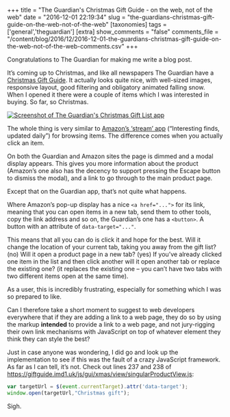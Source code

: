 +++
title = "The Guardian's Christmas Gift Guide - on the web, not of the web"
date = "2016-12-01 22:19:34"
slug = "the-guardians-christmas-gift-guide-on-the-web-not-of-the-web"
[taxonomies]
tags = ['general','theguardian']
[extra]
show_comments = "false"
comments_file = "/content/blog/2016/12/2016-12-01-the-guardians-christmas-gift-guide-on-the-web-not-of-the-web-comments.csv"
+++

Congratulations to The Guardian for making me write a blog post.

It’s coming up to Christmas, and like all newspapers The Guardian have a [Christmas Gift Guide](https://www.theguardian.com/lifeandstyle/ng-interactive/2016/dec/01/christmas-gift-guide-2016-shopping-buy-online). It actually looks quite nice, with well-sized images, responsive layout, good filtering and obligatory animated falling snow. When I opened it there were a couple of items which I was interested in buying. So far, so Christmas.

[![Screenshot of The Guardian's Christmas Gift List app](http://philwilson.org/blog/wp-content/uploads/2016/12/screenshot-www.theguardian.com-2016-12-01-21-43-08.png)](http://philwilson.org/blog/?attachment_id=1438)

The whole thing is very similar to [Amazon’s ‘stream’ app](https://www.amazon.com/stream) (“Interesting finds, updated daily”) for browsing items. The difference comes when you actually click an item.

On both the Guardian and Amazon sites the page is dimmed and a modal display appears. This gives you more information about the product (Amazon’s one also has the decency to support pressing the Escape button to dismiss the modal), and a link to go through to the main product page.

Except that on the Guardian app, that’s not quite what happens.

Where Amazon’s pop-up display has a nice `<a href="...">` for its link, meaning that you can open items in a new tab, send them to other tools, copy the link address and so on, the Guardian’s one has a `<button>`. A button with an attribute of `data-target="..."`.

This means that all you can do is click it and hope for the best. Will it change the location of your current tab, taking you away from the gift list? (no) Will it open a product page in a new tab? (yes) If you’ve already clicked one item in the list and then click another will it open another tab or replace the existing one? (it replaces the existing one – you can’t have two tabs with two different items open at the same time).

As a user, this is incredibly frustrating, especially for something which I was so prepared to like.

Can I therefore take a short moment to suggest to web developers everywhere that if they are adding a link to a web page, they do so by using the markup **intended** to provide a link to a web page, and not jury-rigging their own link mechanisms with JavaScript on top of whatever element they think they can style the best?

Just in case anyone was wondering, I did go and look up the implementation to see if this was the fault of a crazy JavaScript framework. As far as I can tell, it’s not. Check out lines 237 and 238 of <https://giftguide.imd1.uk/js/gui/xmas/view/singularProductView.js>:

```js
var targetUrl = $(event.currentTarget).attr('data-target');
window.open(targetUrl,"Christmas gift");
```

Sigh.
